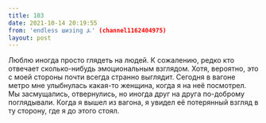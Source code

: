 ```yaml
---
title: 103
date: 2021-10-14 20:19:55
from: 'endless шизing ⍼' (channel1162404975)
layout: post
---
```


Люблю иногда просто глядеть на людей. К сожалению, редко кто отвечает сколько-нибудь эмоциональным взглядом. Хотя, вероятно, это с моей стороны почти всегда странно выглядит. 
Сегодня в вагоне метро мне улыбнулась какая-то женщина, когда я на неё посмотрел. Мы засмущались, отвернулись, но иногда друг на друга по-доброму поглядывали. Когда я вышел из вагона, я увидел её потерянный взгляд в ту сторону, где я до этого стоял.
